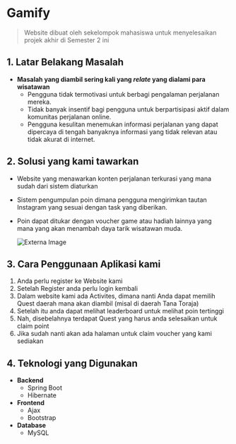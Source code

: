 # Gamify
  > Website dibuat oleh sekelompok mahasiswa untuk menyelesaikan projek akhir di Semester 2 ini


## 1. Latar Belakang Masalah
  - **Masalah yang diambil sering kali yang _relate_ yang dialami para wisatawan**
      - Pengguna tidak termotivasi untuk berbagi pengalaman perjalanan mereka.
      * Tidak banyak insentif bagi pengguna untuk berpartisipasi aktif dalam komunitas perjalanan online.
      + Pengguna kesulitan menemukan informasi perjalanan yang dapat dipercaya di tengah banyaknya informasi yang tidak relevan atau tidak akurat di internet.      

## 2. Solusi yang kami tawarkan

  - Website yang menawarkan konten perjalanan terkurasi yang mana sudah dari sistem diaturkan
  - Sistem pengumpulan poin dimana pengguna mengirimkan tautan Instagram yang sesuai dengan task yang diberikan.
  - Poin dapat ditukar dengan voucher game atau hadiah lainnya yang mana yang akan menambah daya tarik wisatawan muda.

    ![Externa Image](https://github.com/Roczantya/Gamify./blob/Gamify-Project/image/Screenshot%202024-06-16%20225750.png)

## 3. Cara Penggunaan Aplikasi kami
  1. Anda perlu register ke Website kami
  2. Setelah Register anda perlu login kembali
  3. Dalam website kami ada Activites, dimana nanti Anda dapat memilih Quest daerah mana akan diambil (misal di daerah Tana Toraja)
  4. Setelah itu anda dapat melihat leaderboard untuk melihat poin tertinggi
  5. Nah, disebelahnya terdapat Quest yang harus anda selesaikan untuk claim point
  6. Jika sudah nanti akan ada halaman untuk claim voucher yang kami sediakan

     
## 4. Teknologi yang Digunakan
  - **Backend**
    - Spring Boot
    - Hibernate
  - **Frontend**
    - Ajax
    - Bootstrap
  - **Database**
    - MySQL
